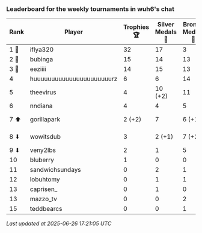 ### Leaderboard for the weekly tournaments in wuh6's chat
| Rank | Player | Trophies 🏆 | Silver Medals 🥈 | Bronze Medals 🥉 | Points |
|------|--------|-------------|------------------|------------------|--------|
| 1 🥇 | iflya320 | 32 | 17 | 3 | 114.5 |
| 2 🥈 | bubinga | 15 | 14 | 13 | 65.5 |
| 3 🥉 | eeziiii | 14 | 15 | 13 | 63.5 |
| 4 | huuuuuuuuuuuuuuuuuuuuuurz | 6 | 6 | 14 | 31.0 |
| 5 | theevirus | 4 | 10 (+2) | 11 | 27.5 (+2.0) |
| 6 | nndiana | 4 | 4 | 5 | 18.5 |
| 7 ⬆| gorillapark | 2 (+2) | 7 | 6 (+1) | 16.0 (+6.5) |
| 8 ⬇| wowitsdub | 3 | 2 (+1) | 7 (+2) | 14.5 (+2.0) |
| 9 ⬇| veny2lbs | 2 | 1 | 5 | 9.5 |
| 10 | bluberry | 1 | 0 | 0 | 3.0 |
| 11 | sandwichsundays | 0 | 2 | 1 | 2.5 |
| 12 | lobuhtomy | 0 | 1 | 1 | 1.5 |
| 13 | caprisen_ | 0 | 1 | 0 | 1.0 |
| 13 | mazzo_tv | 0 | 0 | 2 | 1.0 |
| 15 | teddbearcs | 0 | 0 | 1 | 0.5 |

_Last updated at 2025-06-26 17:21:05 UTC_
